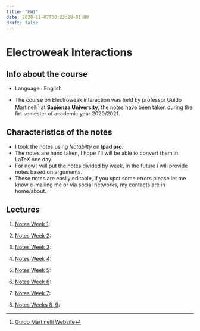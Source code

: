 ```yaml
---
title: "EWI"
date: 2020-11-07T00:23:28+01:00
draft: false
---
```



# Electroweak Interactions

## Info about the course

* Language : English

* The course on Electroweak interaction was held by professor Guido Martinelli[^1] at **Sapienza University**, the notes have been taken during the firt semester of academic year 2020/2021.

## Characteristics of the notes

- I took the notes using _Notabilty_ on **Ipad pro**.
- The notes are hand taken, I hope I'll will be able to convert them in LaTeX one day.
- For now I will put the notes divided by week, in the future i will provide notes based on arguments.
- These notes are easily editable, if you spot some errors please let me know e-mailing me or via social networks, my contacts are in home/about. 


## Lectures

1. [Notes Week 1](https://drive.google.com/file/d/1hcOSUcbt5h5Ckw_RHINuR536g-veK4Jl/view?usp=sharing):

2. [Notes Week 2](https://drive.google.com/file/d/1IosRByCQST8pkxeGE0qfBgwFXCUcMabu/view?usp=sharing):

3. [Notes Week 3](https://drive.google.com/file/d/1CbIh8vUE9Y5tX4PxVwmo_OxsJVUvi7E_/view?usp=sharing):

4. [Notes Week 4](https://drive.google.com/file/d/18gAHx9d4N-TurTv0byFlvPICCRYSqwcB/view?usp=sharing):

5. [Notes Week 5](https://drive.google.com/file/d/1VdCSw2kTmT024pbg4D_45FNl3St5X54Q/view?usp=sharing):

6. [Notes Week 6](https://drive.google.com/file/d/1z5gDJYxwo8TX1DbM-BQiMjvB4a0GQGPr/view?usp=sharing):

7. [Notes Week 7](https://drive.google.com/file/d/1bKoKvdf29003kEmmGM1XMh8CNNAxsmU3/view?usp=sharing):

8. [Notes Weeks 8, 9](https://drive.google.com/file/d/1nWyqGZ7y80FuAynv1YkdGWHAGdKIly8G/view?usp=sharing):

[^1]: [Guido Martinelli Website](https://www.roma1.infn.it/~marti/index.html)